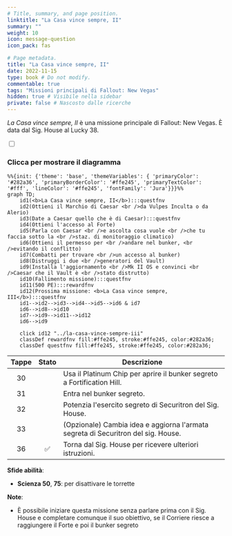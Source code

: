 ```yaml
---
# Title, summary, and page position.
linktitle: "La Casa vince sempre, II"
summary: ""
weight: 10
icon: message-question
icon_pack: fas

# Page metadata.
title: "La Casa vince sempre, II"
date: 2022-11-15
type: book # Do not modify.
commentable: true
tags: "Missioni principali di Fallout: New Vegas"
hidden: true # Visibile nella sidebar
private: false # Nascosto dalle ricerche
---
```


<div class="fnv">


*La Casa vince sempre, II* è una missione principale di Fallout: New Vegas. È data dal Sig. House al Lucky 38.


<section class="chart-collapse">
<input type="checkbox" name="collapse2" id="handle2">
<h3 class="handle">
<label for="handle2">Clicca per mostrare il diagramma</label>
</h3>
<div class="content">

```mermaid
%%{init: {'theme': 'base', 'themeVariables': { 'primaryColor': '#282a36', 'primaryBorderColor': '#ffe245', 'primaryTextColor': '#fff', 'lineColor': '#ffe245', 'fontFamily': 'Jura'}}}%%
graph TD;
    id1(<b>La Casa vince sempre, II</b>):::questfnv
    id2(Ottieni il Marchio di Caesar <br />da Vulpes Inculta o da Alerio)
    id3(Date a Caesar quello che è di Caesar):::questfnv
    id4(Ottieni l'accesso al Forte)
    id5(Parla con Caesar <br />e ascolta cosa vuole <br />che tu faccia sotto la <br />staz. di monitoraggio climatico)
    id6(Ottieni il permesso per <br />andare nel bunker, <br />evitando il conflitto)
    id7(Combatti per trovare <br />un accesso al bunker) 
    id8(Distruggi i due <br />generatori del Vault)
    id9(Installa l'aggiornamento <br />Mk II OS e convinci <br />Caesar che il Vault è <br />stato distrutto)
    id10(Fallimento missione):::questfnv
    id11(500 PE):::rewardfnv
    id12(Prossima missione: <b>La Casa vince sempre, III</b>):::questfnv
    id1-->id2-->id3-->id4-->id5-->id6 & id7
    id6-->id8-->id10
    id7-->id9-->id11-->id12
    id6-->id9
    
    click id12 "../la-casa-vince-sempre-iii"
    classDef rewardfnv fill:#ffe245, stroke:#ffe245, color:#282a36;
    classDef questfnv fill:#ffe245, stroke:#ffe245, color:#282a36;
```

</div>
</section>

| Tappe |       Stato        | Descrizione |
|:-----:|:------------------:| ----------- |
|                           30                          |            | Usa il Platinum Chip per aprire il bunker segreto a Fortification Hill.                                                                                                     |
|                           31                          |            | Entra nel bunker segreto.                                                                                                                                                   |
|                           32                          |            | Potenzia l'esercito segreto di Securitron del Sig. House.                                                                                                                   |
|                           33                          |            | (Opzionale) Cambia idea e aggiorna l'armata segreta di Securitron del sig. House.                                                                                           |
|                           36                          | :white_check_mark: | Torna dal Sig. House per ricevere ulteriori istruzioni.                                                                                                                     |



**Sfide abilità**:
- **Scienza 50**, **75**: per disattivare le torrette



**Note**:
- È possibile iniziare questa missione senza parlare prima con il Sig. House e completare comunque il suo obiettivo, se il Corriere riesce a raggiungere il Forte e poi il bunker segreto 


</div>


